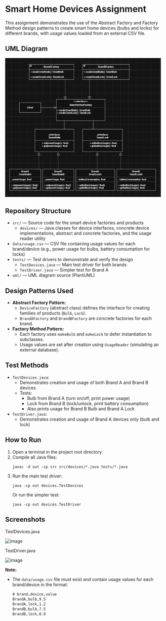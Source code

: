 # Smart Home Devices Assignment

This assignment demonstrates the use of the Abstract Factory and Factory Method design patterns to create smart home devices (bulbs and locks) for different brands, with usage values loaded from an external CSV file.

## UML Diagram

![UML Diagram](<WhatsApp Image 2025-09-22 at 18.25.23_6766a3d2.jpg>)

## Repository Structure

- `src/` — Source code for the smart device factories and products
  - `devices/` — Java classes for device interfaces, concrete device implementations, abstract and concrete factories, and the usage reader utility
- `data/usage.csv` — CSV file containing usage values for each brand/device (e.g., power usage for bulbs, battery consumption for locks)
- `tests/` — Test drivers to demonstrate and verify the design
  - `TestDevices.java` — Main test driver for both brands
  - `TestDriver.java` — Simpler test for Brand A
- `uml/` — UML diagram source (PlantUML)

## Design Patterns Used

- **Abstract Factory Pattern:**
  - `DeviceFactory` (abstract class) defines the interface for creating families of products (`Bulb`, `Lock`).
  - `BrandAFactory` and `BrandBFactory` are concrete factories for each brand.
- **Factory Method Pattern:**
  - Each factory uses `makeBulb` and `makeLock` to defer instantiation to subclasses.
  - Usage values are set after creation using `UsageReader` (simulating an external database).

## Test Methods

- `TestDevices.java`:
  - Demonstrates creation and usage of both Brand A and Brand B devices.
  - Tests:
    - Bulb from Brand A (turn on/off, print power usage)
    - Lock from Brand B (lock/unlock, print battery consumption)
    - Also prints usage for Brand B Bulb and Brand A Lock
- `TestDriver.java`:
  - Demonstrates creation and usage of Brand A devices only (bulb and lock)

## How to Run

1. Open a terminal in the project root directory.
2. Compile all Java files:
   ```
   javac -d out -cp src src/devices/*.java tests/*.java
   ```
3. Run the main test driver:
   ```
   java -cp out devices.TestDevices
   ```
   Or run the simpler test:
   ```
   java -cp out devices.TestDriver
   ```

## Screenshots

TestDevices.java

<img width="879" height="369" alt="image" src="https://github.com/user-attachments/assets/a1af8cd0-6bd0-45eb-96ad-5a69538072d9" />

TestDriver.java

<img width="1084" height="338" alt="image" src="https://github.com/user-attachments/assets/694fee66-6e30-4160-a3a4-ef02628012cf" />

**Note:**

- The `data/usage.csv` file must exist and contain usage values for each brand/device in the format:
  ```
  # brand,device,value
  BrandA,bulb,9.5
  BrandA,lock,1.2
  BrandB,bulb,7.5
  BrandB,lock,0.8


